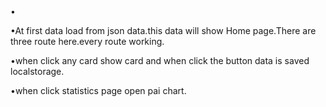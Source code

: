 
•

•At first data load from json data.this data will show Home page.There are three route here.every route working.

•when click any card show card and when click the button data is saved localstorage.

•when click  statistics page open pai chart.